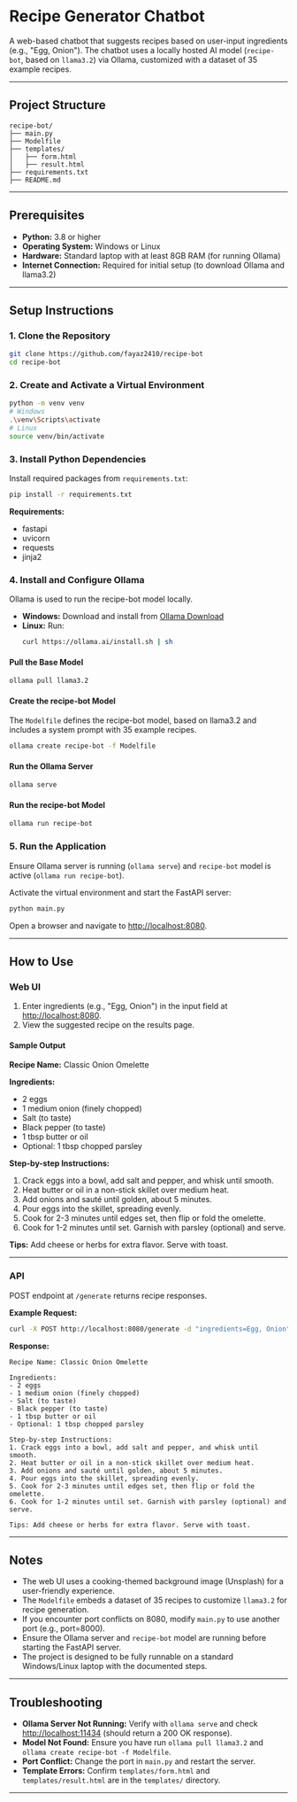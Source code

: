 # Recipe Generator Chatbot

A web-based chatbot that suggests recipes based on user-input ingredients (e.g., "Egg, Onion"). The chatbot uses a locally hosted AI model (`recipe-bot`, based on `llama3.2`) via Ollama, customized with a dataset of 35 example recipes.

---

## Project Structure

```
recipe-bot/
├── main.py
├── Modelfile
├── templates/
│   ├── form.html
│   ├── result.html
├── requirements.txt
├── README.md
```

---

## Prerequisites

- **Python:** 3.8 or higher
- **Operating System:** Windows or Linux
- **Hardware:** Standard laptop with at least 8GB RAM (for running Ollama)
- **Internet Connection:** Required for initial setup (to download Ollama and llama3.2)

---

## Setup Instructions

### 1. Clone the Repository

```bash
git clone https://github.com/fayaz2410/recipe-bot
cd recipe-bot
```

### 2. Create and Activate a Virtual Environment

```bash
python -m venv venv
# Windows
.\venv\Scripts\activate
# Linux
source venv/bin/activate
```

### 3. Install Python Dependencies

Install required packages from `requirements.txt`:
```bash
pip install -r requirements.txt
```
**Requirements:**
- fastapi
- uvicorn
- requests
- jinja2

### 4. Install and Configure Ollama

Ollama is used to run the recipe-bot model locally.

- **Windows:** Download and install from [Ollama Download](https://ollama.ai/download)
- **Linux:** Run:
  ```bash
  curl https://ollama.ai/install.sh | sh
  ```

#### Pull the Base Model

```bash
ollama pull llama3.2
```

#### Create the recipe-bot Model

The `Modelfile` defines the recipe-bot model, based on llama3.2 and includes a system prompt with 35 example recipes.

```bash
ollama create recipe-bot -f Modelfile
```

#### Run the Ollama Server

```bash
ollama serve
```

#### Run the recipe-bot Model

```bash
ollama run recipe-bot
```

### 5. Run the Application

Ensure Ollama server is running (`ollama serve`) and `recipe-bot` model is active (`ollama run recipe-bot`).

Activate the virtual environment and start the FastAPI server:

```bash
python main.py
```

Open a browser and navigate to [http://localhost:8080](http://localhost:8080).

---

## How to Use

### Web UI

1. Enter ingredients (e.g., "Egg, Onion") in the input field at [http://localhost:8080](http://localhost:8080).
2. View the suggested recipe on the results page.

#### Sample Output

**Recipe Name:** Classic Onion Omelette

**Ingredients:**
- 2 eggs
- 1 medium onion (finely chopped)
- Salt (to taste)
- Black pepper (to taste)
- 1 tbsp butter or oil
- Optional: 1 tbsp chopped parsley

**Step-by-step Instructions:**
1. Crack eggs into a bowl, add salt and pepper, and whisk until smooth.
2. Heat butter or oil in a non-stick skillet over medium heat.
3. Add onions and sauté until golden, about 5 minutes.
4. Pour eggs into the skillet, spreading evenly.
5. Cook for 2-3 minutes until edges set, then flip or fold the omelette.
6. Cook for 1-2 minutes until set. Garnish with parsley (optional) and serve.

**Tips:** Add cheese or herbs for extra flavor. Serve with toast.

---

### API

POST endpoint at `/generate` returns recipe responses.

**Example Request:**
```bash
curl -X POST http://localhost:8080/generate -d "ingredients=Egg, Onion"
```

**Response:**

```
Recipe Name: Classic Onion Omelette

Ingredients:
- 2 eggs
- 1 medium onion (finely chopped)
- Salt (to taste)
- Black pepper (to taste)
- 1 tbsp butter or oil
- Optional: 1 tbsp chopped parsley

Step-by-step Instructions:
1. Crack eggs into a bowl, add salt and pepper, and whisk until smooth.
2. Heat butter or oil in a non-stick skillet over medium heat.
3. Add onions and sauté until golden, about 5 minutes.
4. Pour eggs into the skillet, spreading evenly.
5. Cook for 2-3 minutes until edges set, then flip or fold the omelette.
6. Cook for 1-2 minutes until set. Garnish with parsley (optional) and serve.

Tips: Add cheese or herbs for extra flavor. Serve with toast.
```

---

## Notes

- The web UI uses a cooking-themed background image (Unsplash) for a user-friendly experience.
- The `Modelfile` embeds a dataset of 35 recipes to customize `llama3.2` for recipe generation.
- If you encounter port conflicts on 8080, modify `main.py` to use another port (e.g., port=8000).
- Ensure the Ollama server and `recipe-bot` model are running before starting the FastAPI server.
- The project is designed to be fully runnable on a standard Windows/Linux laptop with the documented steps.

---

## Troubleshooting

- **Ollama Server Not Running:** Verify with `ollama serve` and check [http://localhost:11434](http://localhost:11434) (should return a 200 OK response).
- **Model Not Found:** Ensure you have run `ollama pull llama3.2` and `ollama create recipe-bot -f Modelfile`.
- **Port Conflict:** Change the port in `main.py` and restart the server.
- **Template Errors:** Confirm `templates/form.html` and `templates/result.html` are in the `templates/` directory.

---
